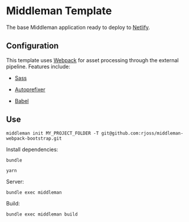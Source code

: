 # Middleman Template

The base Middleman application ready to deploy to [Netlify](https://www.netlify.com/).

## Configuration

This template uses [Webpack] for asset processing through the external pipeline. Features include:

- [Sass]
- [Autoprefixer]
- [Babel]

  [Webpack]: https://webpack.js.org/
  [Sass]: https://sass-lang.com
  [Autoprefixer]: https://github.com/postcss/autoprefixer
  [Babel]: https://babeljs.io

## Use

`middleman init MY_PROJECT_FOLDER -T git@github.com:rjoss/middleman-webpack-bootstrap.git`

Install dependencies:

`bundle`

`yarn`

Server:

`bundle exec middleman`

Build:

`bundle exec middleman build`
